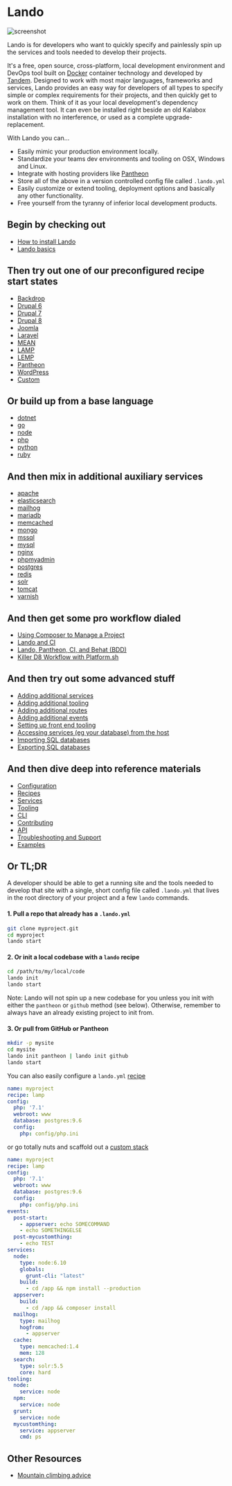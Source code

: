 Lando
=====

![screenshot](https://raw.githubusercontent.com/lando/lando/master/docs/images/lando-screenshot.png)

Lando is for developers who want to quickly specify and painlessly spin up the services and tools needed to develop their projects.

It's a free, open source, cross-platform, local development environment and DevOps tool built on [Docker](http://docker.com) container technology and developed by [Tandem](http://thinktandem.io). Designed to work with most major languages, frameworks and services, Lando provides an easy way for developers of all types to specify simple or complex requirements for their projects, and then quickly get to work on them. Think of it as your local development's dependency management tool. It can even be installed right beside an old Kalabox installation with no interference, or used as a complete upgrade-replacement.

With Lando you can...

*   Easily mimic your production environment locally.
*   Standardize your teams dev environments and tooling on OSX, Windows and Linux.
*   Integrate with hosting providers like [Pantheon](https://pantheon.io)
*   Store all of the above in a version controlled config file called `.lando.yml`
*   Easily customize or extend tooling, deployment options and basically any other functionality.
*   Free yourself from the tyranny of inferior local development products.

Begin by checking out
---------------------

*   [How to install Lando](http://docs.devwithlando.io/installation/installing.html)
*   [Lando basics](http://docs.devwithlando.io/started.html)

Then try out one of our preconfigured recipe start states
---------------------------------------------------------

*   [Backdrop](http://docs.devwithlando.io/tutorials/backdrop.html)
*   [Drupal 6](http://docs.devwithlando.io/tutorials/drupal6.html)
*   [Drupal 7](http://docs.devwithlando.io/tutorials/drupal7.html)
*   [Drupal 8](http://docs.devwithlando.io/tutorials/drupal8.html)
*   [Joomla](http://docs.devwithlando.io/tutorials/joomla.html)
*   [Laravel](http://docs.devwithlando.io/tutorials/laravel.html)
*   [MEAN](http://docs.devwithlando.io/tutorials/mean.html)
*   [LAMP](http://docs.devwithlando.io/tutorials/lamp.html)
*   [LEMP](http://docs.devwithlando.io/tutorials/lemp.html)
*   [Pantheon](http://docs.devwithlando.io/tutorials/pantheon.html)
*   [WordPress](http://docs.devwithlando.io/tutorials/wordpress.html)
*   [Custom](http://docs.devwithlando.io/tutorials/custom.html)

Or build up from a base language
--------------------------------

*   [dotnet](http://docs.devwithlando.io/services/dotnet.html)
*   [go](http://docs.devwithlando.io/services/go.html)
*   [node](http://docs.devwithlando.io/services/node.html)
*   [php](http://docs.devwithlando.io/services/php.html)
*   [python](http://docs.devwithlando.io/services/python.html)
*   [ruby](http://docs.devwithlando.io/services/ruby.html)

And then mix in additional auxiliary services
---------------------------------------------

*   [apache](http://docs.devwithlando.io/services/apache.html)
*   [elasticsearch](http://docs.devwithlando.io/services/elasticsearch.html)
*   [mailhog](http://docs.devwithlando.io/services/mailhog.html)
*   [mariadb](http://docs.devwithlando.io/services/mariadb.html)
*   [memcached](http://docs.devwithlando.io/services/memcached.html)
*   [mongo](http://docs.devwithlando.io/services/mongo.html)
*   [mssql](http://docs.devwithlando.io/services/mssql.html)
*   [mysql](http://docs.devwithlando.io/services/mysql.html)
*   [nginx](http://docs.devwithlando.io/services/nginx.html)
*   [phpmyadmin](http://docs.devwithlando.io/services/phpmyadmin.html)
*   [postgres](http://docs.devwithlando.io/services/postgres.html)
*   [redis](http://docs.devwithlando.io/services/redis.html)
*   [solr](http://docs.devwithlando.io/services/solr.html)
*   [tomcat](http://docs.devwithlando.io/services/tomcat.html)
*   [varnish](http://docs.devwithlando.io/services/varnish.html)

And then get some pro workflow dialed
-------------------------------------

*   [Using Composer to Manage a Project](http://docs.devwithlando.io/tutorials/composer-tutorial.html)
*   [Lando and CI](http://docs.devwithlando.io/tutorials/lando-and-ci.html)
*   [Lando, Pantheon, CI, and Behat (BDD)](http://docs.devwithlando.io/tutorials/lando-pantheon-workflow.html)
*   [Killer D8 Workflow with Platform.sh](https://thinktandem.io/blog/2017/10/23/killer-d8-workflow-using-lando-and-platform-sh/)

And then try out some advanced stuff
------------------------------------

*   [Adding additional services](http://docs.devwithlando.io/tutorials/setup-additional-services.html)
*   [Adding additional tooling](http://docs.devwithlando.io/tutorials/setup-additional-tooling.html)
*   [Adding additional routes](http://docs.devwithlando.io/config/proxy.html)
*   [Adding additional events](http://docs.devwithlando.io/config/events.html)
*   [Setting up front end tooling](http://docs.devwithlando.io/tutorials/frontend.html)
*   [Accessing services (eg your database) from the host](http://docs.devwithlando.io/tutorials/frontend.html)
*   [Importing SQL databases](http://docs.devwithlando.io/tutorials/db-import.html)
*   [Exporting SQL databases](http://docs.devwithlando.io/tutorials/db-export.html)

And then dive deep into reference materials
-------------------------------------------

*   [Configuration](http://docs.devwithlando.io/config/lando.html)
*   [Recipes](http://docs.devwithlando.io/config/recipes.html)
*   [Services](http://docs.devwithlando.io/config/services.html)
*   [Tooling](http://docs.devwithlando.io/config/tooling.html)
*   [CLI](http://docs.devwithlando.io/cli/usage.html)
*   [Contributing](http://docs.devwithlando.io/dev/contributing.html)
*   [API](http://docs.devwithlando.io/dev/api/lando.html)
*   [Troubleshooting and Support](http://docs.devwithlando.io/troubleshooting/logs.html)
*   [Examples](https://github.com/lando/lando/tree/master/examples)

Or TL;DR
--------

A developer should be able to get a running site and the tools needed to develop that site with a single, short config file called `.lando.yml` that lives in the root directory of your project and a few `lando` commands.

#### 1. Pull a repo that already has a `.lando.yml`

```bash
git clone myproject.git
cd myproject
lando start
```

#### 2. Or init a local codebase with a `lando` recipe

```bash
cd /path/to/my/local/code
lando init
lando start
```

Note: Lando will not spin up a new codebase for you unless you init with either the `pantheon` or `github` method (see below). Otherwise, remember to always have an already existing project to init from.

#### 3. Or pull from GitHub or Pantheon

```bash
mkdir -p mysite
cd mysite
lando init pantheon | lando init github
lando start
```

You can also easily configure a `lando.yml` [recipe](http://docs.devwithlando.io/config/recipe.html)

```yml
name: myproject
recipe: lamp
config:
  php: '7.1'
  webroot: www
  database: postgres:9.6
  config:
    php: config/php.ini
```

or go totally nuts and scaffold out a [custom stack](http://docs.devwithlando.io/config/services.html)

```yml
name: myproject
recipe: lamp
config:
  php: '7.1'
  webroot: www
  database: postgres:9.6
  config:
    php: config/php.ini
events:
  post-start:
    - appserver: echo SOMECOMMAND
    - echo SOMETHINGELSE
  post-mycustomthing:
    - echo TEST
services:
  node:
    type: node:6.10
    globals:
      grunt-cli: "latest"
    build:
      - cd /app && npm install --production
  appserver:
    build:
      - cd /app && composer install
  mailhog:
    type: mailhog
    hogfrom:
      - appserver
  cache:
    type: memcached:1.4
    mem: 128
  search:
    type: solr:5.5
    core: hard
tooling:
  node:
    service: node
  npm:
    service: node
  grunt:
    service: node
  mycustomthing:
    service: appserver
    cmd: ps
```

Other Resources
---------------

*   [Mountain climbing advice](https://www.youtube.com/watch?v=tkBVDh7my9Q)
